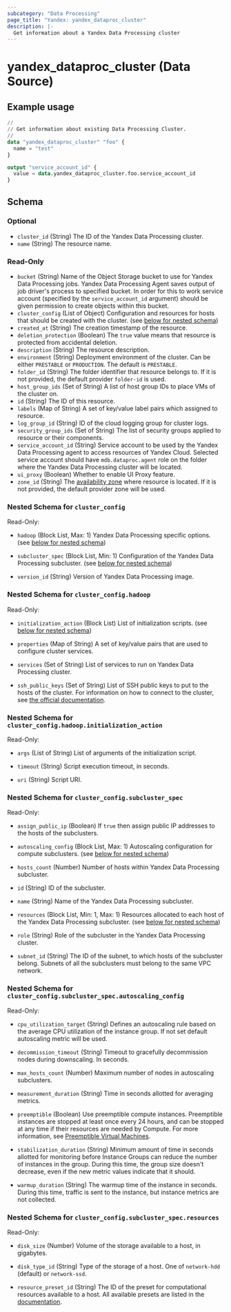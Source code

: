 ```yaml
---
subcategory: "Data Processing"
page_title: "Yandex: yandex_dataproc_cluster"
description: |-
  Get information about a Yandex Data Processing cluster
---
```


# yandex_dataproc_cluster (Data Source)



## Example usage

```terraform
//
// Get information about existing Data Processing Cluster.
//
data "yandex_dataproc_cluster" "foo" {
  name = "test"
}

output "service_account_id" {
  value = data.yandex_dataproc_cluster.foo.service_account_id
}
```

<!-- schema generated by tfplugindocs -->
## Schema

### Optional

- `cluster_id` (String) The ID of the Yandex Data Processing cluster.
- `name` (String) The resource name.

### Read-Only

- `bucket` (String) Name of the Object Storage bucket to use for Yandex Data Processing jobs. Yandex Data Processing Agent saves output of job driver's process to specified bucket. In order for this to work service account (specified by the `service_account_id` argument) should be given permission to create objects within this bucket.
- `cluster_config` (List of Object) Configuration and resources for hosts that should be created with the cluster. (see [below for nested schema](#nestedatt--cluster_config))
- `created_at` (String) The creation timestamp of the resource.
- `deletion_protection` (Boolean) The `true` value means that resource is protected from accidental deletion.
- `description` (String) The resource description.
- `environment` (String) Deployment environment of the cluster. Can be either `PRESTABLE` or `PRODUCTION`. The default is `PRESTABLE`.
- `folder_id` (String) The folder identifier that resource belongs to. If it is not provided, the default provider `folder-id` is used.
- `host_group_ids` (Set of String) A list of host group IDs to place VMs of the cluster on.
- `id` (String) The ID of this resource.
- `labels` (Map of String) A set of key/value label pairs which assigned to resource.
- `log_group_id` (String) ID of the cloud logging group for cluster logs.
- `security_group_ids` (Set of String) The list of security groups applied to resource or their components.
- `service_account_id` (String) Service account to be used by the Yandex Data Processing agent to access resources of Yandex Cloud. Selected service account should have `mdb.dataproc.agent` role on the folder where the Yandex Data Processing cluster will be located.
- `ui_proxy` (Boolean) Whether to enable UI Proxy feature.
- `zone_id` (String) The [availability zone](https://yandex.cloud/docs/overview/concepts/geo-scope) where resource is located. If it is not provided, the default provider zone will be used.

<a id="nestedatt--cluster_config"></a>
### Nested Schema for `cluster_config`

Read-Only:

- `hadoop` (Block List, Max: 1) Yandex Data Processing specific options. (see [below for nested schema](#nestedobjatt--cluster_config--hadoop))

- `subcluster_spec` (Block List, Min: 1) Configuration of the Yandex Data Processing subcluster. (see [below for nested schema](#nestedobjatt--cluster_config--subcluster_spec))

- `version_id` (String) Version of Yandex Data Processing image.


<a id="nestedobjatt--cluster_config--hadoop"></a>
### Nested Schema for `cluster_config.hadoop`

Read-Only:

- `initialization_action` (Block List) List of initialization scripts. (see [below for nested schema](#nestedobjatt--cluster_config--hadoop--initialization_action))

- `properties` (Map of String) A set of key/value pairs that are used to configure cluster services.

- `services` (Set of String) List of services to run on Yandex Data Processing cluster.

- `ssh_public_keys` (Set of String) List of SSH public keys to put to the hosts of the cluster. For information on how to connect to the cluster, see [the official documentation](https://yandex.cloud/docs/data-proc/operations/connect).


<a id="nestedobjatt--cluster_config--hadoop--initialization_action"></a>
### Nested Schema for `cluster_config.hadoop.initialization_action`

Read-Only:

- `args` (List of String) List of arguments of the initialization script.

- `timeout` (String) Script execution timeout, in seconds.

- `uri` (String) Script URI.




<a id="nestedobjatt--cluster_config--subcluster_spec"></a>
### Nested Schema for `cluster_config.subcluster_spec`

Read-Only:

- `assign_public_ip` (Boolean) If `true` then assign public IP addresses to the hosts of the subclusters.

- `autoscaling_config` (Block List, Max: 1) Autoscaling configuration for compute subclusters. (see [below for nested schema](#nestedobjatt--cluster_config--subcluster_spec--autoscaling_config))

- `hosts_count` (Number) Number of hosts within Yandex Data Processing subcluster.

- `id` (String) ID of the subcluster.

- `name` (String) Name of the Yandex Data Processing subcluster.

- `resources` (Block List, Min: 1, Max: 1) Resources allocated to each host of the Yandex Data Processing subcluster. (see [below for nested schema](#nestedobjatt--cluster_config--subcluster_spec--resources))

- `role` (String) Role of the subcluster in the Yandex Data Processing cluster.

- `subnet_id` (String) The ID of the subnet, to which hosts of the subcluster belong. Subnets of all the subclusters must belong to the same VPC network.


<a id="nestedobjatt--cluster_config--subcluster_spec--autoscaling_config"></a>
### Nested Schema for `cluster_config.subcluster_spec.autoscaling_config`

Read-Only:

- `cpu_utilization_target` (String) Defines an autoscaling rule based on the average CPU utilization of the instance group. If not set default autoscaling metric will be used.

- `decommission_timeout` (String) Timeout to gracefully decommission nodes during downscaling. In seconds.

- `max_hosts_count` (Number) Maximum number of nodes in autoscaling subclusters.

- `measurement_duration` (String) Time in seconds allotted for averaging metrics.

- `preemptible` (Boolean) Use preemptible compute instances. Preemptible instances are stopped at least once every 24 hours, and can be stopped at any time if their resources are needed by Compute. For more information, see [Preemptible Virtual Machines](https://yandex.cloud/docs/compute/concepts/preemptible-vm).

- `stabilization_duration` (String) Minimum amount of time in seconds allotted for monitoring before Instance Groups can reduce the number of instances in the group. During this time, the group size doesn't decrease, even if the new metric values indicate that it should.

- `warmup_duration` (String) The warmup time of the instance in seconds. During this time, traffic is sent to the instance, but instance metrics are not collected.



<a id="nestedobjatt--cluster_config--subcluster_spec--resources"></a>
### Nested Schema for `cluster_config.subcluster_spec.resources`

Read-Only:

- `disk_size` (Number) Volume of the storage available to a host, in gigabytes.

- `disk_type_id` (String) Type of the storage of a host. One of `network-hdd` (default) or `network-ssd`.

- `resource_preset_id` (String) The ID of the preset for computational resources available to a host. All available presets are listed in the [documentation](https://yandex.cloud/docs/data-proc/concepts/instance-types).

